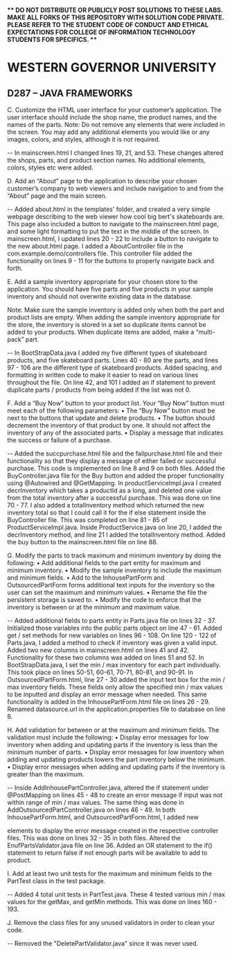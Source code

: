 <strong>** DO NOT DISTRIBUTE OR PUBLICLY POST SOLUTIONS TO THESE LABS. MAKE ALL FORKS OF THIS REPOSITORY WITH SOLUTION CODE PRIVATE. PLEASE REFER TO THE STUDENT CODE OF CONDUCT AND ETHICAL EXPECTATIONS FOR COLLEGE OF INFORMATION TECHNOLOGY STUDENTS FOR SPECIFICS. ** </strong>

# WESTERN GOVERNOR UNIVERSITY 
## D287 – JAVA FRAMEWORKS

C.  Customize the HTML user interface for your customer’s application. The user interface should include the shop name, the product names, and the names of the parts.
Note: Do not remove any elements that were included in the screen. You may add any additional elements you would like or any images, colors, and styles, although it is not required.

 -- In mainscreen.html I changed lines 19, 21, and 53. These changes altered the shops, parts, and product section names. No additional elements, colors, styles etc were added.

D.  Add an “About” page to the application to describe your chosen customer’s company to web viewers and include navigation to and from the “About” page and the main screen.

 -- Added about.html in the templates' folder, and created a very simple webpage describing to the web viewer how cool big bert's skateboards are. This page also included a button to navigate to the mainscreen.html page, and some light formatting to put the text in the middle of the screen. In mainscreen.html, I updated lines 20 - 22 to include a button to navigate to the new about.html page. I added a AboutController file in the com.example.demo/controllers file. This controller file added the functionality on lines 9 - 11 for the buttons to properly navigate back and forth. 

E.  Add a sample inventory appropriate for your chosen store to the application. You should have five parts and five products in your sample inventory and should not overwrite existing data in the database.

Note: Make sure the sample inventory is added only when both the part and product lists are empty. When adding the sample inventory appropriate for the store, the inventory is stored in a set so duplicate items cannot be added to your products. When duplicate items are added, make a “multi-pack” part.

 -- In BootStrapData.java I added my five different types of skateboard products, and five skateboard parts. Lines 40 - 80 are the parts, and lines 97 - 106 are the different type of skateboard products. Added spacing, and formatting in written code to make it easier to read on various lines throughout the file. On line 42, and 101 I added an if statement to prevent duplicate parts / products from being added if the list was not 0.

F.  Add a “Buy Now” button to your product list. Your “Buy Now” button must meet each of the following parameters:
•  The “Buy Now” button must be next to the buttons that update and delete products.
•  The button should decrement the inventory of that product by one. It should not affect the inventory of any of the associated parts.
•  Display a message that indicates the success or failure of a purchase.

 -- Added the succpurchase.html file and the failpurchase.html file and their functionality so that they display a message of either failed or successful purchase. This code is implemented on line 8 and 9 on both files. Added the BuyController.java file for the Buy button and added the proper functionality using @Autowired and @GetMapping. In productServiceImpl.java I created decrInventory which takes a productId as a long, and deleted one value from the total inventory after a successful purchase. This was done on line 70 - 77. I also added a totalInventory method which returned the new inventory total so that I could call it for the if else statement inside the BuyController file. This was completed on line 81 - 85 of ProductServiceImpl.java. Inside ProductService.java on line 20, I added the decrInventory method, and line 21 I added the totalInventory method. Added the buy button to the mainscreen.html file on line 88.

G.  Modify the parts to track maximum and minimum inventory by doing the following:
•  Add additional fields to the part entity for maximum and minimum inventory.
•  Modify the sample inventory to include the maximum and minimum fields.
•  Add to the InhousePartForm and OutsourcedPartForm forms additional text inputs for the inventory so the user can set the maximum and minimum values.
•  Rename the file the persistent storage is saved to.
•  Modify the code to enforce that the inventory is between or at the minimum and maximum value.

 -- Added additional fields to parts entity in Parts.java file on lines 32 - 37. Initialized those variables into the public parts object on line 47 - 61. Added get / set methods for new variables on lines 96 - 108. On line 120 - 122 of Parts.java, I added a method to check if inventory was given a valid input. Added two new columns in mainscreen.html on lines 41 and 42. Functionality for these two columns was added on lines 51 and 52. In BootStrapData.java, I set the min / max inventory for each part individually. This took place on lines 50-51, 60-61, 70-71, 80-81, and 90-91. In OutsourcedPartForm.html, line 27 - 30 added the input text box for the min / max inventory fields. These fields only allow the specified min / max values to be inputted and display an error message when needed. This same functionality is added in the InhousePartForm.html file on lines 26 - 29. Renamed datasource.url in the application.properties file to database on line 6.

H.  Add validation for between or at the maximum and minimum fields. The validation must include the following:
•  Display error messages for low inventory when adding and updating parts if the inventory is less than the minimum number of parts.
•  Display error messages for low inventory when adding and updating products lowers the part inventory below the minimum.
•  Display error messages when adding and updating parts if the inventory is greater than the maximum.

 -- Inside AddInhousePartController.java, altered the if statement under @PostMapping on lines 45 - 48 to create an error message if input was not within range of min / max values. The same thing was done in AddOutsourcedPartController.java on lines 46 - 49. In both InhousePartForm.html, and OutsourcedPartForm.html, I added new <div> elements to display the error message created in the respective controller files. This was done on lines 32 - 35 in both files. Altered the EnufPartsValidator.java file on line 36. Added an OR statement to the if() statement to return false if not enough parts will be available to add to product. 

I.  Add at least two unit tests for the maximum and minimum fields to the PartTest class in the test package.

 -- Added 4 total unit tests in PartTest.java. These 4 tested various min / max values for the getMax, and getMin methods. This was done on lines 160 - 193.

J.  Remove the class files for any unused validators in order to clean your code.

 -- Removed the "DeletePartValidator.java" since it was never used.